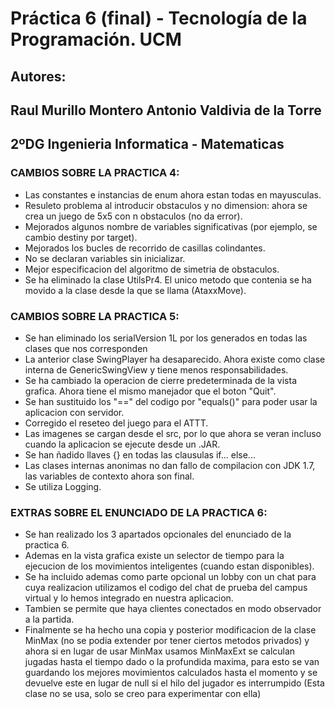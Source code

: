# Práctica 6 (final) - Tecnología de la Programación. UCM
## Autores:
  Raul Murillo Montero
  Antonio Valdivia de la Torre
----------------------------
## 2ºDG Ingenieria Informatica - Matematicas

### CAMBIOS SOBRE LA PRACTICA 4:
* Las constantes e instancias de enum ahora estan todas en mayusculas.
* Resuleto problema al introducir obstaculos y no dimension: ahora se crea un juego de 5x5 con n obstaculos (no da error).
* Mejorados algunos nombre de variables significativas (por ejemplo, se cambio destiny por target).
* Mejorados los bucles de recorrido de casillas colindantes.
* No se declaran variables sin inicializar.
* Mejor especificacion del algoritmo de simetria de obstaculos.
* Se ha eliminado la clase UtilsPr4. El unico metodo que contenia se ha movido a la clase desde la que se llama (AtaxxMove).

### CAMBIOS SOBRE LA PRACTICA 5:
* Se han eliminado los serialVersion 1L por los generados en todas las clases que nos corresponden
* La anterior clase SwingPlayer ha desaparecido. Ahora existe como clase interna de GenericSwingView y tiene menos responsabilidades.
* Se ha cambiado la operacion de cierre predeterminada de la vista grafica. Ahora tiene el mismo manejador que el boton "Quit".
* Se han sustituido los "==" del codigo por "equals()" para poder usar la aplicacion con servidor.
* Corregido el reseteo del juego para el ATTT.
* Las imagenes se cargan desde el src, por lo que ahora se veran incluso cuando la aplicacion se ejecute desde un .JAR.
* Se han ñadido llaves {} en todas las clausulas if... else...
* Las clases internas anonimas no dan fallo de compilacion con JDK 1.7, las variables de contexto ahora son final.
* Se utiliza Logging.

### EXTRAS SOBRE EL ENUNCIADO DE LA PRACTICA 6:
* Se han realizado los 3 apartados opcionales del enunciado de la practica 6.
* Ademas en la vista grafica existe un selector de tiempo para la ejecucion de los movimientos inteligentes (cuando estan disponibles).
* Se ha incluido ademas como parte opcional un lobby con un chat para cuya realizacion utilizamos el codigo del chat de prueba
  del campus virtual y lo hemos integrado en nuestra aplicacion.
* Tambien se permite que haya clientes conectados en modo observador a la partida.
* Finalmente se ha hecho una copia y posterior modificacion de la clase MinMax (no se podia extender por tener ciertos metodos privados)
  y ahora si en lugar de usar MinMax usamos MinMaxExt se calculan jugadas hasta el tiempo dado o la profundida maxima, para esto se van
  guardando los mejores movimientos calculados hasta el momento y se devuelve este en lugar de null si el hilo del jugador es interrumpido
  (Esta clase no se usa, solo se creo para experimentar con ella)
